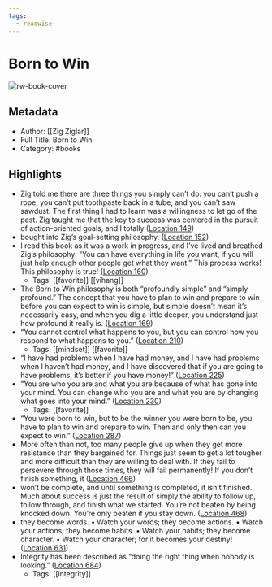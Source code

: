 ```yaml
---
tags:
  - readwise
---
```


# Born to Win

![rw-book-cover](https://images-na.ssl-images-amazon.com/images/I/517NqgbY-NL._SL200_.jpg)

## Metadata
- Author: [[Zig Ziglar]]
- Full Title: Born to Win
- Category: #books

## Highlights
- Zig told me there are three things you simply can’t do: you can’t push a rope, you can’t put toothpaste back in a tube, and you can’t saw sawdust. The first thing I had to learn was a willingness to let go of the past. Zig taught me that the key to success was centered in the pursuit of action-oriented goals, and I totally ([Location 149](https://readwise.io/to_kindle?action=open&asin=B006ZG5THW&location=149))
- bought into Zig’s goal-setting philosophy. ([Location 152](https://readwise.io/to_kindle?action=open&asin=B006ZG5THW&location=152))
- I read this book as it was a work in progress, and I’ve lived and breathed Zig’s philosophy: “You can have everything in life you want, if you will just help enough other people get what they want.” This process works! This philosophy is true! ([Location 160](https://readwise.io/to_kindle?action=open&asin=B006ZG5THW&location=160))
    - Tags: [[favorite]] [[vihang]] 
- The Born to Win philosophy is both “profoundly simple” and “simply profound.” The concept that you have to plan to win and prepare to win before you can expect to win is simple, but simple doesn’t mean it’s necessarily easy, and when you dig a little deeper, you understand just how profound it really is. ([Location 169](https://readwise.io/to_kindle?action=open&asin=B006ZG5THW&location=169))
- “You cannot control what happens to you, but you can control how you respond to what happens to you.” ([Location 210](https://readwise.io/to_kindle?action=open&asin=B006ZG5THW&location=210))
    - Tags: [[mindset]] [[favorite]] 
- “I have had problems when I have had money, and I have had problems when I haven’t had money, and I have discovered that if you are going to have problems, it’s better if you have money!” ([Location 225](https://readwise.io/to_kindle?action=open&asin=B006ZG5THW&location=225))
- “You are who you are and what you are because of what has gone into your mind. You can change who you are and what you are by changing what goes into your mind.” ([Location 230](https://readwise.io/to_kindle?action=open&asin=B006ZG5THW&location=230))
    - Tags: [[favorite]] 
- “You were born to win, but to be the winner you were born to be, you have to plan to win and prepare to win. Then and only then can you expect to win.” ([Location 287](https://readwise.io/to_kindle?action=open&asin=B006ZG5THW&location=287))
- More often than not, too many people give up when they get more resistance than they bargained for. Things just seem to get a lot tougher and more difficult than they are willing to deal with. If they fail to persevere through those times, they will fail permanently! If you don’t finish something, it ([Location 466](https://readwise.io/to_kindle?action=open&asin=B006ZG5THW&location=466))
- won’t be complete, and until something is completed, it isn’t finished. Much about success is just the result of simply the ability to follow up, follow through, and finish what we started. You’re not beaten by being knocked down. You’re only beaten if you stay down. ([Location 468](https://readwise.io/to_kindle?action=open&asin=B006ZG5THW&location=468))
- they become words. • Watch your words; they become actions. • Watch your actions; they become habits. • Watch your habits; they become character. • Watch your character; for it becomes your destiny! ([Location 631](https://readwise.io/to_kindle?action=open&asin=B006ZG5THW&location=631))
- Integrity has been described as “doing the right thing when nobody is looking.” ([Location 684](https://readwise.io/to_kindle?action=open&asin=B006ZG5THW&location=684))
    - Tags: [[integrity]]

